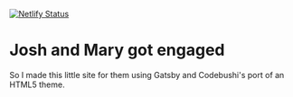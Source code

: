[![Netlify Status](https://api.netlify.com/api/v1/badges/b5883c07-ec99-49c4-94e6-03f180dc05ff/deploy-status)](https://app.netlify.com/sites/serene-lovelace-e4da59/deploys)

# Josh and Mary got engaged
So I made this little site for them using Gatsby and Codebushi's port of an HTML5 theme.